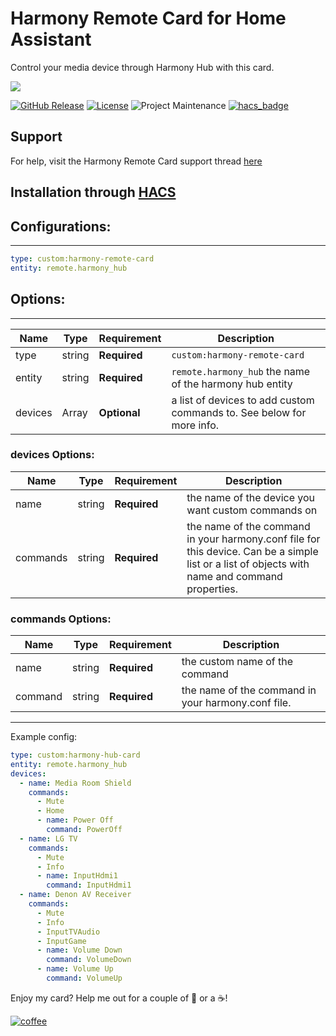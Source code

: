 # Harmony Remote Card for Home Assistant
Control your media device through Harmony Hub with this card.

<img src='https://raw.githubusercontent.com/ljmerza/harmony-remote-card/master/card.png' />

[![GitHub Release][releases-shield]][releases]
[![License][license-shield]](LICENSE.md)
![Project Maintenance][maintenance-shield]
[![hacs_badge](https://img.shields.io/badge/HACS-Default-orange.svg?style=for-the-badge)](https://github.com/hacs/integration)

## Support

For help, visit the Harmony Remote Card support thread [here](https://community.home-assistant.io/t/harmony-remote-card/474142)
## Installation through [HACS](https://github.com/hacs/integration)

## Configurations:

---

```yaml
type: custom:harmony-remote-card
entity: remote.harmony_hub
```

## Options:

---

| Name | Type | Requirement | Description
| ---- | ---- | ------- | -----------
| type | string | **Required** | `custom:harmony-remote-card`
| entity | string | **Required** | `remote.harmony_hub` the name of the harmony hub entity
| devices  | Array | **Optional** | a list of devices to add custom commands to. See below for more info.

### devices Options:

| Name | Type | Requirement | Description
| ---- | ---- | ------- | -----------
| name | string | **Required** | the name of the device you want custom commands on
| commands | string | **Required** | the name of the command in your harmony.conf file for this device. Can be a simple list or a list of objects with name and command properties.

### commands Options:

| Name | Type | Requirement | Description
| ---- | ---- | ------- | -----------
| name | string | **Required** | the custom name of the command
| command | string | **Required** | the name of the command in your harmony.conf file.

---

Example config:

```yaml
type: custom:harmony-hub-card
entity: remote.harmony_hub
devices:
  - name: Media Room Shield
    commands:
      - Mute
      - Home
      - name: Power Off
        command: PowerOff
  - name: LG TV
    commands:
      - Mute
      - Info
      - name: InputHdmi1
        command: InputHdmi1
  - name: Denon AV Receiver
    commands:
      - Mute
      - Info
      - InputTVAudio
      - InputGame
      - name: Volume Down
        command: VolumeDown
      - name: Volume Up
        command: VolumeUp
```

Enjoy my card? Help me out for a couple of :beers: or a :coffee:!

[![coffee](https://www.buymeacoffee.com/assets/img/custom_images/black_img.png)](https://www.buymeacoffee.com/JMISm06AD)


[commits-shield]: https://img.shields.io/github/commit-activity/y/ljmerza/harmony-remote-card.svg?style=for-the-badge
[commits]: https://github.com/ljmerza/harmony-remote-card/commits/master
[license-shield]: https://img.shields.io/github/license/ljmerza/harmony-remote-card.svg?style=for-the-badge
[maintenance-shield]: https://img.shields.io/badge/maintainer-Leonardo%20Merza%20%40ljmerza-blue.svg?style=for-the-badge
[releases-shield]: https://img.shields.io/github/release/ljmerza/harmony-remote-card.svg?style=for-the-badge
[releases]: https://github.com/ljmerza/harmony-remote-card/releases
